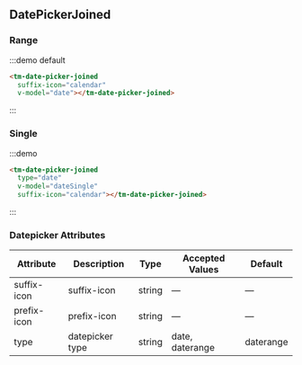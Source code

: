 <script>
  export default {
    data: function () {
      return {
        date: null,
        dateSingle: ''
      }
    }
  }
</script>
## DatePickerJoined

### Range

:::demo default

```html
<tm-date-picker-joined
  suffix-icon="calendar"
  v-model="date"></tm-date-picker-joined>

```
:::


### Single

:::demo 
```html
<tm-date-picker-joined
  type="date"
  v-model="dateSingle"
  suffix-icon="calendar"></tm-date-picker-joined>
```
:::


### Datepicker Attributes
| Attribute      | Description          | Type      | Accepted Values       | Default  |
|---------- |-------------- |---------- |--------------------------------  |-------- |
| suffix-icon | suffix-icon | string | — | — |
| prefix-icon | prefix-icon | string | — | — |
| type | datepicker type | string | date, daterange | daterange |
